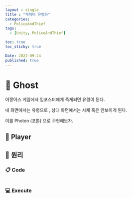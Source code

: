 ```yaml
---
layout : single
title : "캐릭터 유령화"
categories:
  - PoliceAndThief
tags:
  - [Unity, PoliceAndThief]

toc: true
toc_sticky: true

Date: 2022-09-24
published: true
---
```


# 📌 Ghost

어몽어스 게임에서 임포스터에게 죽게되면 유령이 된다.

내 화면에서는 유령으로 , 상대 화면에서는 시체 혹은 안보이게 된다.

이를 Photon (포톤) 으로 구현해보자.

## 📝 Player



## 📝 원리



### 📋 Code

```cs

```

### 💻 Execute


